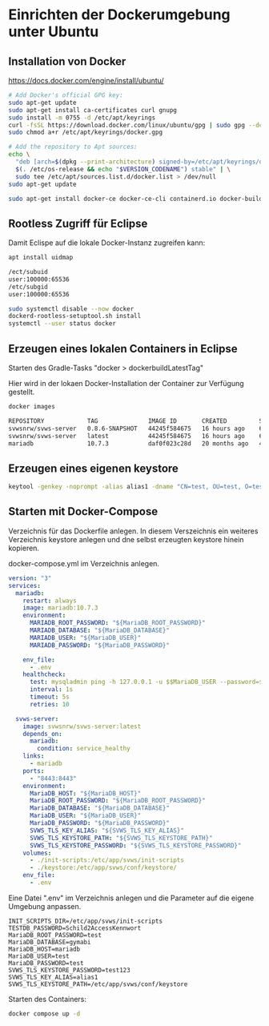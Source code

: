 # Einrichten der Dockerumgebung unter Ubuntu

## Installation von Docker

https://docs.docker.com/engine/install/ubuntu/

```bash
# Add Docker's official GPG key:
sudo apt-get update
sudo apt-get install ca-certificates curl gnupg
sudo install -m 0755 -d /etc/apt/keyrings
curl -fsSL https://download.docker.com/linux/ubuntu/gpg | sudo gpg --dearmor -o /etc/apt/keyrings/docker.gpg
sudo chmod a+r /etc/apt/keyrings/docker.gpg

# Add the repository to Apt sources:
echo \
  "deb [arch=$(dpkg --print-architecture) signed-by=/etc/apt/keyrings/docker.gpg] https://download.docker.com/linux/ubuntu \
  $(. /etc/os-release && echo "$VERSION_CODENAME") stable" | \
  sudo tee /etc/apt/sources.list.d/docker.list > /dev/null
sudo apt-get update
```
```bash
sudo apt-get install docker-ce docker-ce-cli containerd.io docker-buildx-plugin docker-compose-plugin
```

## Rootless Zugriff für Eclipse

Damit Eclispe auf die lokale Docker-Instanz zugreifen kann:

```bash
apt install uidmap

/ect/subuid
user:100000:65536
/etc/subgid
user:100000:65536

sudo systemctl disable --now docker
dockerd-rootless-setuptool.sh install
systemctl --user status docker
```

## Erzeugen eines lokalen Containers in Eclipse

Starten des Gradle-Tasks "docker > dockerbuildLatestTag"

Hier wird in der lokaen Docker-Installation der Container zur Verfügung gestellt.

```bash
docker images

REPOSITORY            TAG              IMAGE ID       CREATED         SIZE
svwsnrw/svws-server   0.8.6-SNAPSHOT   44245f584675   16 hours ago    639MB
svwsnrw/svws-server   latest           44245f584675   16 hours ago    639MB
mariadb               10.7.3           daf0f023c28d   20 months ago   414MB
```

## Erzeugen eines eigenen keystore

```bash
keytool -genkey -noprompt -alias alias1 -dname "CN=test, OU=test, O=test, L=test, S=test, C=test" -keystore ./keystore -storepass "test123" -keypass "test123"  -keyalg RSA
```

## Starten mit Docker-Compose

Verzeichnis für das Dockerfile anlegen.
In diesem Verszeichnis ein weiteres Verzeichnis keystore anlegen und dne selbst erzeugten keystore hinein kopieren.

docker-compose.yml im Verzeichnis anlegen.

```yml
version: "3"
services:
  mariadb:
    restart: always
    image: mariadb:10.7.3
    environment:
      MARIADB_ROOT_PASSWORD: "${MariaDB_ROOT_PASSWORD}"
      MARIADB_DATABASE: "${MariaDB_DATABASE}"
      MARIADB_USER: "${MariaDB_USER}"
      MARIADB_PASSWORD: "${MariaDB_PASSWORD}"

    env_file:
      - .env
    healthcheck:
      test: mysqladmin ping -h 127.0.0.1 -u $$MariaDB_USER --password=$$MariaDB_PASSWORD
      interval: 1s
      timeout: 5s
      retries: 10

  svws-server:
    image: svwsnrw/svws-server:latest
    depends_on:
      mariadb:
        condition: service_healthy
    links:
      - mariadb
    ports:
      - "8443:8443"
    environment:
      MariaDB_HOST: "${MariaDB_HOST}"
      MariaDB_ROOT_PASSWORD: "${MariaDB_ROOT_PASSWORD}"
      MariaDB_DATABASE: "${MariaDB_DATABASE}"
      MariaDB_USER: "${MariaDB_USER}"
      MariaDB_PASSWORD: "${MariaDB_PASSWORD}"
      SVWS_TLS_KEY_ALIAS: "${SVWS_TLS_KEY_ALIAS}"
      SVWS_TLS_KEYSTORE_PATH: "${SVWS_TLS_KEYSTORE_PATH}"
      SVWS_TLS_KEYSTORE_PASSWORD: "${SVWS_TLS_KEYSTORE_PASSWORD}"
    volumes:
      - ./init-scripts:/etc/app/svws/init-scripts
      - ./keystore:/etc/app/svws/conf/keystore/
    env_file:
      - .env
```

Eine Datei ".env" im Verzeichnis anlegen und die Parameter auf die eigene Umgebung anpassen.

```
INIT_SCRIPTS_DIR=/etc/app/svws/init-scripts
TESTDB_PASSWORD=Schild2AccessKennwort
MariaDB_ROOT_PASSWORD=test
MariaDB_DATABASE=gymabi
MariaDB_HOST=mariadb
MariaDB_USER=test
MariaDB_PASSWORD=test
SVWS_TLS_KEYSTORE_PASSWORD=test123
SVWS_TLS_KEY_ALIAS=alias1
SVWS_TLS_KEYSTORE_PATH=/etc/app/svws/conf/keystore
```

Starten des Containers:

```bash
docker compose up -d
```